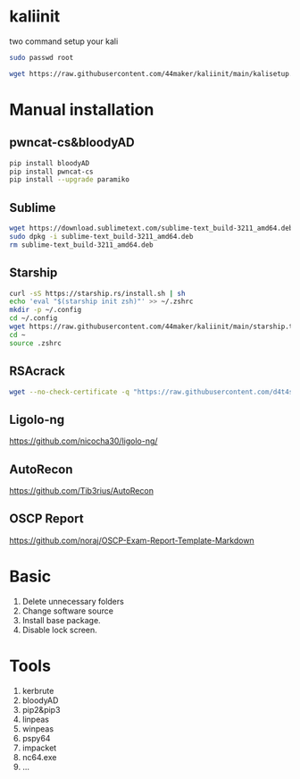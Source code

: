 # kaliinit
two command setup your kali
```bash
sudo passwd root
```
```bash
wget https://raw.githubusercontent.com/44maker/kaliinit/main/kalisetup.sh && chmod +x kalisetup.sh && bash kalisetup.sh
```
# Manual installation
## pwncat-cs&bloodyAD
```bash
pip install bloodyAD
pip install pwncat-cs
pip install --upgrade paramiko
```
## Sublime
```bash
wget https://download.sublimetext.com/sublime-text_build-3211_amd64.deb
sudo dpkg -i sublime-text_build-3211_amd64.deb
rm sublime-text_build-3211_amd64.deb
```
## Starship
```bash
curl -sS https://starship.rs/install.sh | sh
echo 'eval "$(starship init zsh)"' >> ~/.zshrc
mkdir -p ~/.config
cd ~/.config
wget https://raw.githubusercontent.com/44maker/kaliinit/main/starship.toml
cd ~
source .zshrc
```
## RSAcrack
```bash
wget --no-check-certificate -q "https://raw.githubusercontent.com/d4t4s3c/RSAcrack/main/RSAcrack" -O /usr/bin/RSAcrack && chmod +x /usr/bin/RSAcrack
```

## Ligolo-ng
https://github.com/nicocha30/ligolo-ng/

## AutoRecon
https://github.com/Tib3rius/AutoRecon

## OSCP Report
https://github.com/noraj/OSCP-Exam-Report-Template-Markdown


# Basic 
1. Delete unnecessary folders
2. Change software source
3. Install base package.
4. Disable lock screen.

# Tools
1. kerbrute
2. bloodyAD
3. pip2&pip3
4. linpeas
5. winpeas
6. pspy64
7. impacket
8. nc64.exe
9. ...
